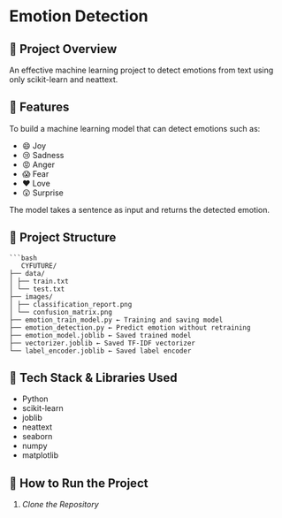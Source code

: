 ﻿# Emotion Detection

## 📌 Project Overview
An effective machine learning project to detect emotions from text using only scikit-learn and neattext. 

## 🚀 Features
To build a machine learning model that can detect emotions such as:
- 😄 Joy
- 😢 Sadness
- 😡 Anger
- 😱 Fear
- ❤️ Love
- 😲 Surprise

The model takes a sentence as input and returns the detected emotion.  

## 📂 Project Structure 
    ```bash
       CYFUTURE/
    ├── data/
    │ ├── train.txt
    │ └── test.txt
    ├── images/
    │ ├── classification_report.png
    │ └── confusion_matrix.png
    ├── emotion_train_model.py ← Training and saving model
    ├── emotion_detection.py ← Predict emotion without retraining
    ├── emotion_model.joblib ← Saved trained model
    ├── vectorizer.joblib ← Saved TF-IDF vectorizer
    └── label_encoder.joblib ← Saved label encoder
    
## 🧪 Tech Stack & Libraries Used
- Python
- scikit-learn
- joblib
- neattext
- seaborn
- numpy
- matplotlib

## 🚀 How to Run the Project
1. *Clone the Repository*
    ```bash
